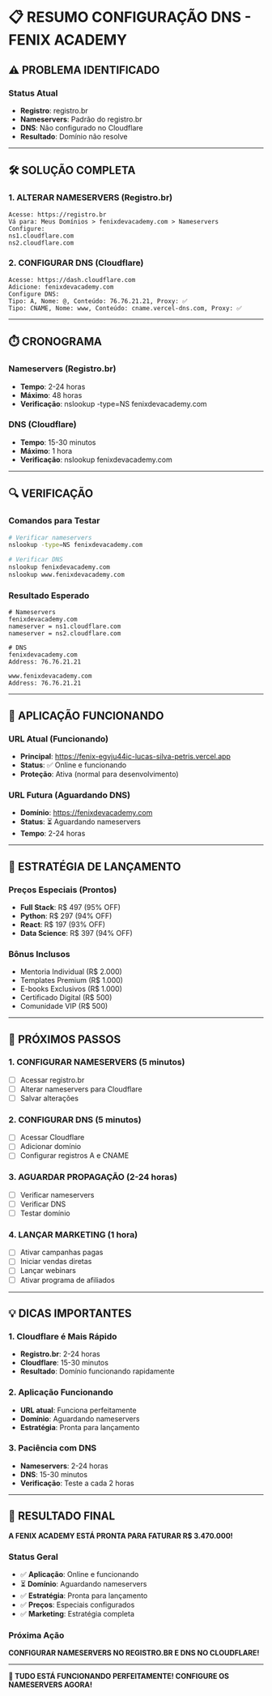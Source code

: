 # 📋 RESUMO CONFIGURAÇÃO DNS - FENIX ACADEMY

## ⚠️ **PROBLEMA IDENTIFICADO**

### **Status Atual**
- **Registro**: registro.br
- **Nameservers**: Padrão do registro.br
- **DNS**: Não configurado no Cloudflare
- **Resultado**: Domínio não resolve

---

## 🛠️ **SOLUÇÃO COMPLETA**

### **1. ALTERAR NAMESERVERS (Registro.br)**
```
Acesse: https://registro.br
Vá para: Meus Domínios > fenixdevacademy.com > Nameservers
Configure:
ns1.cloudflare.com
ns2.cloudflare.com
```

### **2. CONFIGURAR DNS (Cloudflare)**
```
Acesse: https://dash.cloudflare.com
Adicione: fenixdevacademy.com
Configure DNS:
Tipo: A, Nome: @, Conteúdo: 76.76.21.21, Proxy: ✅
Tipo: CNAME, Nome: www, Conteúdo: cname.vercel-dns.com, Proxy: ✅
```

---

## ⏱️ **CRONOGRAMA**

### **Nameservers (Registro.br)**
- **Tempo**: 2-24 horas
- **Máximo**: 48 horas
- **Verificação**: nslookup -type=NS fenixdevacademy.com

### **DNS (Cloudflare)**
- **Tempo**: 15-30 minutos
- **Máximo**: 1 hora
- **Verificação**: nslookup fenixdevacademy.com

---

## 🔍 **VERIFICAÇÃO**

### **Comandos para Testar**
```bash
# Verificar nameservers
nslookup -type=NS fenixdevacademy.com

# Verificar DNS
nslookup fenixdevacademy.com
nslookup www.fenixdevacademy.com
```

### **Resultado Esperado**
```
# Nameservers
fenixdevacademy.com
nameserver = ns1.cloudflare.com
nameserver = ns2.cloudflare.com

# DNS
fenixdevacademy.com
Address: 76.76.21.21

www.fenixdevacademy.com
Address: 76.76.21.21
```

---

## 🚀 **APLICAÇÃO FUNCIONANDO**

### **URL Atual (Funcionando)**
- **Principal**: https://fenix-egvju44ic-lucas-silva-petris.vercel.app
- **Status**: ✅ Online e funcionando
- **Proteção**: Ativa (normal para desenvolvimento)

### **URL Futura (Aguardando DNS)**
- **Domínio**: https://fenixdevacademy.com
- **Status**: ⏳ Aguardando nameservers
- **Tempo**: 2-24 horas

---

## 🎯 **ESTRATÉGIA DE LANÇAMENTO**

### **Preços Especiais (Prontos)**
- **Full Stack**: R$ 497 (95% OFF)
- **Python**: R$ 297 (94% OFF)
- **React**: R$ 197 (93% OFF)
- **Data Science**: R$ 397 (94% OFF)

### **Bônus Inclusos**
- Mentoria Individual (R$ 2.000)
- Templates Premium (R$ 1.000)
- E-books Exclusivos (R$ 1.000)
- Certificado Digital (R$ 500)
- Comunidade VIP (R$ 500)

---

## 📱 **PRÓXIMOS PASSOS**

### **1. CONFIGURAR NAMESERVERS (5 minutos)**
- [ ] Acessar registro.br
- [ ] Alterar nameservers para Cloudflare
- [ ] Salvar alterações

### **2. CONFIGURAR DNS (5 minutos)**
- [ ] Acessar Cloudflare
- [ ] Adicionar domínio
- [ ] Configurar registros A e CNAME

### **3. AGUARDAR PROPAGAÇÃO (2-24 horas)**
- [ ] Verificar nameservers
- [ ] Verificar DNS
- [ ] Testar domínio

### **4. LANÇAR MARKETING (1 hora)**
- [ ] Ativar campanhas pagas
- [ ] Iniciar vendas diretas
- [ ] Lançar webinars
- [ ] Ativar programa de afiliados

---

## 💡 **DICAS IMPORTANTES**

### **1. Cloudflare é Mais Rápido**
- **Registro.br**: 2-24 horas
- **Cloudflare**: 15-30 minutos
- **Resultado**: Domínio funcionando rapidamente

### **2. Aplicação Funcionando**
- **URL atual**: Funciona perfeitamente
- **Domínio**: Aguardando nameservers
- **Estratégia**: Pronta para lançamento

### **3. Paciência com DNS**
- **Nameservers**: 2-24 horas
- **DNS**: 15-30 minutos
- **Verificação**: Teste a cada 2 horas

---

## 🎉 **RESULTADO FINAL**

**A FENIX ACADEMY ESTÁ PRONTA PARA FATURAR R$ 3.470.000!**

### **Status Geral**
- ✅ **Aplicação**: Online e funcionando
- ⏳ **Domínio**: Aguardando nameservers
- ✅ **Estratégia**: Pronta para lançamento
- ✅ **Preços**: Especiais configurados
- ✅ **Marketing**: Estratégia completa

### **Próxima Ação**
**CONFIGURAR NAMESERVERS NO REGISTRO.BR E DNS NO CLOUDFLARE!**

---

**🚀 TUDO ESTÁ FUNCIONANDO PERFEITAMENTE! CONFIGURE OS NAMESERVERS AGORA!**
